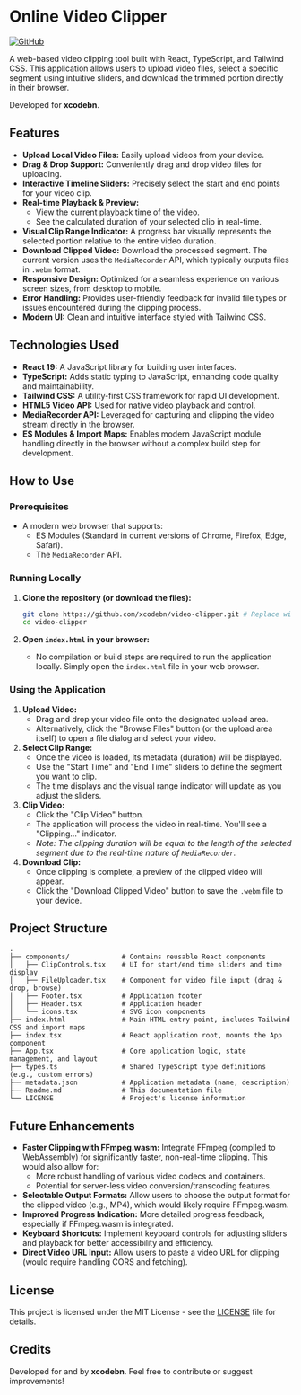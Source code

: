 
# Online Video Clipper

[![GitHub](https://img.shields.io/badge/GitHub-xcodebn/video--clipper-blue?logo=github)](https://github.com/xcodebn/video-clipper) <!-- Replace with your actual repository link -->
<!-- Add a deployment badge here if you deploy it, e.g., to GitHub Pages: -->
<!-- [Live Demo](https://xcodebn.github.io/video-clipper/) -->

A web-based video clipping tool built with React, TypeScript, and Tailwind CSS. This application allows users to upload video files, select a specific segment using intuitive sliders, and download the trimmed portion directly in their browser.

Developed for **xcodebn**.

## Features

*   **Upload Local Video Files:** Easily upload videos from your device.
*   **Drag & Drop Support:** Conveniently drag and drop video files for uploading.
*   **Interactive Timeline Sliders:** Precisely select the start and end points for your video clip.
*   **Real-time Playback & Preview:**
    *   View the current playback time of the video.
    *   See the calculated duration of your selected clip in real-time.
*   **Visual Clip Range Indicator:** A progress bar visually represents the selected portion relative to the entire video duration.
*   **Download Clipped Video:** Download the processed segment. The current version uses the `MediaRecorder` API, which typically outputs files in `.webm` format.
*   **Responsive Design:** Optimized for a seamless experience on various screen sizes, from desktop to mobile.
*   **Error Handling:** Provides user-friendly feedback for invalid file types or issues encountered during the clipping process.
*   **Modern UI:** Clean and intuitive interface styled with Tailwind CSS.

## Technologies Used

*   **React 19:** A JavaScript library for building user interfaces.
*   **TypeScript:** Adds static typing to JavaScript, enhancing code quality and maintainability.
*   **Tailwind CSS:** A utility-first CSS framework for rapid UI development.
*   **HTML5 Video API:** Used for native video playback and control.
*   **MediaRecorder API:** Leveraged for capturing and clipping the video stream directly in the browser.
*   **ES Modules & Import Maps:** Enables modern JavaScript module handling directly in the browser without a complex build step for development.

## How to Use

### Prerequisites

*   A modern web browser that supports:
    *   ES Modules (Standard in current versions of Chrome, Firefox, Edge, Safari).
    *   The `MediaRecorder` API.

### Running Locally

1.  **Clone the repository (or download the files):**
    ```bash
    git clone https://github.com/xcodebn/video-clipper.git # Replace with your actual repository URL
    cd video-clipper
    ```

2.  **Open `index.html` in your browser:**
    *   No compilation or build steps are required to run the application locally. Simply open the `index.html` file in your web browser.

### Using the Application

1.  **Upload Video:**
    *   Drag and drop your video file onto the designated upload area.
    *   Alternatively, click the "Browse Files" button (or the upload area itself) to open a file dialog and select your video.
2.  **Select Clip Range:**
    *   Once the video is loaded, its metadata (duration) will be displayed.
    *   Use the "Start Time" and "End Time" sliders to define the segment you want to clip.
    *   The time displays and the visual range indicator will update as you adjust the sliders.
3.  **Clip Video:**
    *   Click the "Clip Video" button.
    *   The application will process the video in real-time. You'll see a "Clipping..." indicator.
    *   *Note: The clipping duration will be equal to the length of the selected segment due to the real-time nature of `MediaRecorder`.*
4.  **Download Clip:**
    *   Once clipping is complete, a preview of the clipped video will appear.
    *   Click the "Download Clipped Video" button to save the `.webm` file to your device.

## Project Structure

```
.
├── components/             # Contains reusable React components
│   ├── ClipControls.tsx    # UI for start/end time sliders and time display
│   ├── FileUploader.tsx    # Component for video file input (drag & drop, browse)
│   ├── Footer.tsx          # Application footer
│   ├── Header.tsx          # Application header
│   └── icons.tsx           # SVG icon components
├── index.html              # Main HTML entry point, includes Tailwind CSS and import maps
├── index.tsx               # React application root, mounts the App component
├── App.tsx                 # Core application logic, state management, and layout
├── types.ts                # Shared TypeScript type definitions (e.g., custom errors)
├── metadata.json           # Application metadata (name, description)
├── Readme.md               # This documentation file
└── LICENSE                 # Project's license information
```

## Future Enhancements

*   **Faster Clipping with FFmpeg.wasm:** Integrate FFmpeg (compiled to WebAssembly) for significantly faster, non-real-time clipping. This would also allow for:
    *   More robust handling of various video codecs and containers.
    *   Potential for server-less video conversion/transcoding features.
*   **Selectable Output Formats:** Allow users to choose the output format for the clipped video (e.g., MP4), which would likely require FFmpeg.wasm.
*   **Improved Progress Indication:** More detailed progress feedback, especially if FFmpeg.wasm is integrated.
*   **Keyboard Shortcuts:** Implement keyboard controls for adjusting sliders and playback for better accessibility and efficiency.
*   **Direct Video URL Input:** Allow users to paste a video URL for clipping (would require handling CORS and fetching).

## License

This project is licensed under the MIT License - see the [LICENSE](LICENSE) file for details.

## Credits

Developed for and by **xcodebn**. Feel free to contribute or suggest improvements!
